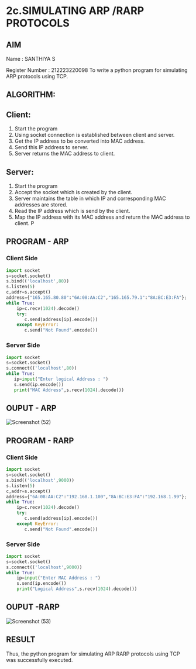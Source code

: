# 2c.SIMULATING ARP /RARP PROTOCOLS
## AIM
Name : SANTHIYA S

Register Number : 212223220098
To write a python program for simulating ARP protocols using TCP.
## ALGORITHM:
## Client:
1. Start the program
2. Using socket connection is established between client and server.
3. Get the IP address to be converted into MAC address.
4. Send this IP address to server.
5. Server returns the MAC address to client.
## Server:
1. Start the program
2. Accept the socket which is created by the client.
3. Server maintains the table in which IP and corresponding MAC addresses are
stored.
4. Read the IP address which is send by the client.
5. Map the IP address with its MAC address and return the MAC address to client.
P
## PROGRAM - ARP
### Client Side
```python
import socket
s=socket.socket()
s.bind(('localhost',80))
s.listen(5)
c,addr=s.accept()
address={"165.165.80.80":"6A:08:AA:C2","165.165.79.1":"8A:BC:E3:FA"};
while True:
    ip=c.recv(1024).decode()
    try:
       c.send(address[ip].encode())
    except KeyError:
       c.send("Not Found".encode())
```
### Server Side
```python
import socket
s=socket.socket()
s.connect(('localhost',80))
while True:
   ip=input("Enter logical Address : ")
   s.send(ip.encode())
   print("MAC Address",s.recv(1024).decode())
```
## OUPUT - ARP
![Screenshot (52)](https://github.com/ADARSH778/2c.ARP_RARP_PROTOCOLS/assets/149347361/a70d70d9-f596-4f54-8f1a-0b741630e509)

## PROGRAM - RARP
### Client Side
```python
import socket
s=socket.socket()
s.bind(('localhost',9000))
s.listen(5)
c,addr=s.accept()
address={"6A:08:AA:C2":"192.168.1.100","8A:BC:E3:FA":"192.168.1.99"};
while True:
    ip=c.recv(1024).decode()
    try:
       c.send(address[ip].encode())
    except KeyError:
       c.send("Not Found".encode())
```
### Server Side
```python
import socket
s=socket.socket()
s.connect(('localhost',9000))
while True:
    ip=input("Enter MAC Address : ")
    s.send(ip.encode())
    print("Logical Address",s.recv(1024).decode())

```
## OUPUT -RARP
![Screenshot (53)](https://github.com/ADARSH778/2c.ARP_RARP_PROTOCOLS/assets/149347361/1cc3d213-3fde-4055-9a82-87ca9e5a061c)

## RESULT
Thus, the python program for simulating ARP RARP protocols using TCP was successfully 
executed.
